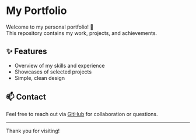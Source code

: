 # My Portfolio

Welcome to my personal portfolio! 🚀  
This repository contains my work, projects, and achievements.

## ✨ Features
- Overview of my skills and experience
- Showcases of selected projects
- Simple, clean design

## 📫 Contact
Feel free to reach out via [GitHub](https://github.com/harshnilve28) for collaboration or questions.

---

Thank you for visiting!
